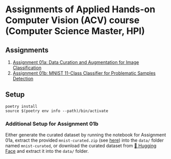 # Assignments of Applied Hands-on Computer Vision (ACV) course (Computer Science Master, HPI)

## Assignments
1. [Assignment 01a: Data Curation and Augmentation for Image Classification](src/assignment01a.ipynb)
2. [Assignment 01b: MNIST 11-Class Classifier for Problematic Samples Detection](src/assignment01b.ipynb)

## Setup
```
poetry install
source $(poetry env info --path)/bin/activate
```

### Additional Setup for Assignment 01b
Either generate the curated dataset by running the notebook for Assignment 01a, extract the provided `mnist-curated.zip` (see [here](data/mnist-curated.zip)) into the `data/` folder named `mnist-curated`, or download the curated dataset from [🤗 Hugging Face](https://huggingface.co/datasets/vincenteichhorn/mnist-curated) and extract it into the `data/` folder.
